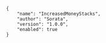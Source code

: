 			{
				"name": "IncreasedMoneyStacks",
				"author": "Sorata",
				"version": "1.0.0",
				"enabled": true
			}
